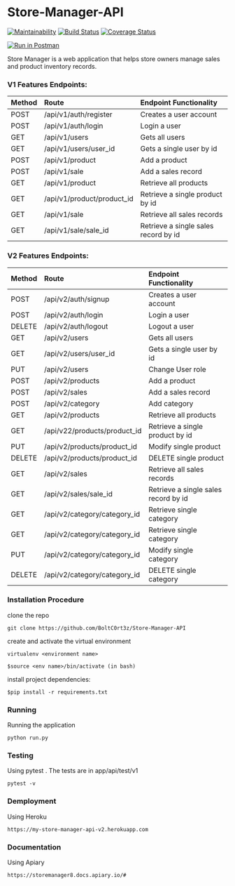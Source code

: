 # Store-Manager-API

[![Maintainability](https://api.codeclimate.com/v1/badges/348eef7a5f2e9c4300b6/maintainability)](https://codeclimate.com/github/BoltC0rt3z/Store-Manager-API/maintainability)
[![Build Status](https://travis-ci.org/BoltC0rt3z/Store-Manager-API.svg?branch=develop)](https://travis-ci.org/BoltC0rt3z/Store-Manager-API)
[![Coverage Status](https://coveralls.io/repos/github/BoltC0rt3z/Store-Manager-API/badge.svg?branch=develop)](https://coveralls.io/github/BoltC0rt3z/Store-Manager-API?branch=develop)

[![Run in Postman](https://run.pstmn.io/button.svg)](https://app.getpostman.com/run-collection/2d0065cf05d793676667)

Store Manager is a web application that helps store owners manage sales and product inventory
records.

### V1 Features Endpoints:
| Method | Route | Endpoint Functionality |
| :---         |     :---       |          :--- |
| POST   | /api/v1/auth/register     | Creates a user account    |
| POST     | /api/v1/auth/login        | Login a user      |
| GET     | /api/v1/users        | Gets all users     |
| GET     | /api/v1/users/user_id      |Gets a single user by id      |
| POST     | /api/v1/product        | Add a product      |
| POST     | /api/v1/sale        | Add a sales record      |
| GET     | /api/v1/product       | Retrieve all products     |
| GET     | /api/v1/product/product_id       | Retrieve a single product by id     |
| GET     | /api/v1/sale       | Retrieve all sales records    |
| GET     | /api/v1/sale/sale_id      | Retrieve a single sales record by id     |

### V2 Features Endpoints:
| Method | Route | Endpoint Functionality |
| :---         |     :---       |          :--- |
| POST   | /api/v2/auth/signup     | Creates a user account    |
| POST     | /api/v2/auth/login        | Login a user      |
| DELETE     | /api/v2/auth/logout        | Logout a user      |
| GET     | /api/v2/users        | Gets all users     |
| GET     | /api/v2/users/user_id      |Gets a single user by id      |
| PUT     | /api/v2/users        | Change User role      |
| POST     | /api/v2/products        | Add a product      |
| POST     | /api/v2/sales        | Add a sales record      |
| POST     | /api/v2/category       | Add category     |
| GET     | /api/v2/products       | Retrieve all products     |
| GET     | /api/v22/products/product_id       | Retrieve a single product by id     |
| PUT     | /api/v2/products/product_id       | Modify single product    |
| DELETE     | /api/v2/products/product_id       | DELETE single product    |
| GET     | /api/v2/sales       | Retrieve all sales records    |
| GET     | /api/v2/sales/sale_id      | Retrieve a single sales record by id     |
| GET     | /api/v2/category/category_id       | Retrieve single category    |
| GET     | /api/v2/category/category_id       | Retrieve single category    |
| PUT     | /api/v2/category/category_id       | Modify single category   |
| DELETE     | /api/v2/category/category_id       | DELETE single category    |


### Installation Procedure
clone the repo

``` 
git clone https://github.com/BoltC0rt3z/Store-Manager-API

```

create and activate the virtual environment

```
virtualenv <environment name>

```
```
$source <env name>/bin/activate (in bash)

```
install project dependencies:

```
$pip install -r requirements.txt

```
### Running
Running the application
```
python run.py

```
### Testing
Using pytest . The tests are in app/api/test/v1
```
pytest -v

```
### Demployment
Using Heroku

```
https://my-store-manager-api-v2.herokuapp.com
````

### Documentation
Using Apiary

```
https://storemanager8.docs.apiary.io/#
```
